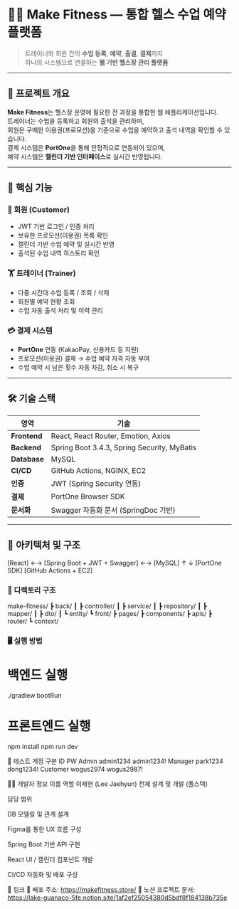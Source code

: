 # 🏋️‍♂️ Make Fitness — 통합 헬스 수업 예약 플랫폼

> 트레이너와 회원 간의 **수업 등록**, **예약**, **출결**, **결제**까지  
> 하나의 시스템으로 연결하는 **웹 기반 헬스장 관리 플랫폼**

---

## 📌 프로젝트 개요

**Make Fitness**는 헬스장 운영에 필요한 전 과정을 통합한 웹 애플리케이션입니다.  
트레이너는 수업을 등록하고 회원의 출석을 관리하며,  
회원은 구매한 이용권(프로모션)을 기준으로 수업을 예약하고 출석 내역을 확인할 수 있습니다.  
결제 시스템은 **PortOne**을 통해 안정적으로 연동되어 있으며,  
예약 시스템은 **캘린더 기반 인터페이스**로 실시간 반영됩니다.

---

## 🧩 핵심 기능

### 👤 회원 (Customer)
- JWT 기반 로그인 / 인증 처리
- 보유한 프로모션(이용권) 목록 확인
- 캘린더 기반 수업 예약 및 실시간 반영
- 출석된 수업 내역 히스토리 확인

### 🏋️ 트레이너 (Trainer)
- 다중 시간대 수업 등록 / 조회 / 삭제
- 회원별 예약 현황 조회
- 수업 자동 출석 처리 및 이력 관리

### 💳 결제 시스템
- **PortOne** 연동 (KakaoPay, 신용카드 등 지원)
- 프로모션(이용권) 결제 → 수업 예약 자격 자동 부여
- 수업 예약 시 남은 횟수 자동 차감, 취소 시 복구

---

## 🛠 기술 스택

| 영역 | 기술 |
|------|------|
| **Frontend** | React, React Router, Emotion, Axios |
| **Backend** | Spring Boot 3.4.3, Spring Security, MyBatis |
| **Database** | MySQL |
| **CI/CD** | GitHub Actions, NGINX, EC2 |
| **인증** | JWT (Spring Security 연동) |
| **결제** | PortOne Browser SDK |
| **문서화** | Swagger 자동화 문서 (SpringDoc 기반) |

---

## 🧱 아키텍처 및 구조
[React] ←→ [Spring Boot + JWT + Swagger] ←→ [MySQL] ↑ ↓ [PortOne SDK] [GitHub Actions + EC2]

### 📁 디렉토리 구조
make-fitness/ ┣ back/ ┃ ┣ controller/ ┃ ┣ service/ ┃ ┣ repository/ ┃ ┣ mapper/ ┃ ┣ dto/ ┃ ┗ entity/ ┗ front/ ┣ pages/ ┣ components/ ┣ apis/ ┣ router/ ┗ context/


### 🖥 실행 방법
# 백엔드 실행
./gradlew bootRun

# 프론트엔드 실행
npm install
npm run dev


🧪 테스트 계정
구분	        ID	        PW
Admin	        admin1234	admin1234!
Manager	        park1234	dong1234!
Customer	wogus2974	wogus2987!

👨‍💻 개발자 정보
이름	                역할
이재현 (Lee Jaehyun)	전체 설계 및 개발 (풀스택)

담당 범위

  DB 모델링 및 관계 설계

  Figma를 통한 UX 흐름 구성

  Spring Boot 기반 API 구현

  React UI / 캘린더 컴포넌트 개발

  CI/CD 자동화 및 배포 구성

🔗 링크
🔗 배포 주소: https://makefitness.store/
📄 노션 프로젝트 문서: https://lake-guanaco-5fe.notion.site/1af2ef25054380d5bdf8f184138b735e
